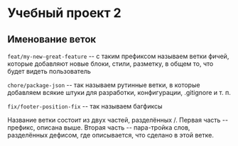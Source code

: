 # Учебный проект 2

## Именование веток

`feat/my-new-great-feature` -- с таким префиксом называем ветки фичей, которые добавляют новые блоки, стили, разметку, в общем то, что будет видеть пользователь

`chore/package-json` -- так называем рутинные ветки, в которые добавляем всякие штуки для разработки, конфигурации, .gitignore и т. п.

`fix/footer-position-fix` -- так называем багфиксы

Название ветки состоит из двух частей, разделённых /. Первая часть -- префикс, описана выше. Вторая часть -- пара-тройка слов, разделённых дефисом, где описывается, что сделано в этой ветке.
